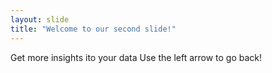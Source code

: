 ```yaml
---
layout: slide
title: "Welcome to our second slide!"
---
```

Get more insights ito your data
Use the left arrow to go back!
